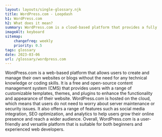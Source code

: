 ```yaml
--- 
layout: layouts/single-glossary.njk
title: WordPress.com - Loopdash
h1: WordPress.com
h2: What does it mean?
summary: WordPress.com is a cloud-based platform that provides a fully managed WordPress experience, allowing users to easily create and manage websites without the need for technical expertise or server administration.
imageAlt: keyboard
sitemap:
	changefreq: weekly
	priority: 0.5
tags: glossary
date: 2023-03-06
url: /glossary/wordpress.com
---
```


WordPress.com is a web-based platform that allows users to create and manage their own websites or blogs without the need for any technical knowledge or coding skills. It is a free and open-source content management system (CMS) that provides users with a range of customizable templates, themes, and plugins to enhance the functionality and appearance of their website. WordPress.com is hosted on the cloud, which means that users do not need to worry about server maintenance or security issues. It also offers a range of features such as social media integration, SEO optimization, and analytics to help users grow their online presence and reach a wider audience. Overall, WordPress.com is a user-friendly and versatile platform that is suitable for both beginners and experienced web developers.
